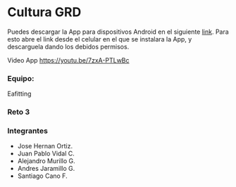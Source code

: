 # Cultura GRD

Puedes descargar la App para dispositivos Android en el siguiente [link](https://drive.google.com/file/d/1HUgRyuyPSIQjhv8XdBlIFqnaKnX33s-m/view?usp=sharing). Para esto abre el link desde el celular en el que se instalara la App, y descarguela dando los debidos permisos.

Video App https://youtu.be/7zxA-PTLwBc

### Equipo:
Eafitting

### Reto 3

### Integrantes
- Jose Hernan Ortiz.
- Juan Pablo Vidal C.
- Alejandro Murillo G.
- Andres Jaramillo G.
- Santiago Cano F.
